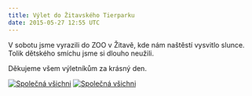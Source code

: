 ```yaml
---
title: Výlet do Žitavského Tierparku
date: 2015-05-27 12:55 UTC
---
```


V sobotu jsme vyrazili do ZOO v Žitavě, kde nám naštěstí vysvitlo slunce. Tolik
dětského smíchu jsme si dlouho neužili.

Děkujeme všem výletníkům za krásný den.





<a href='/assets/images/zitava_1.jpg'>![Společná všichni](/assets/images/zitava_1.jpg)</a>
<a href='/assets/images/zitava_2.jpg'>![Společná všichni](/assets/images/zitava_2.jpg)</a>
